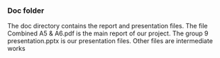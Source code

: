 ### Doc folder

The doc directory contains the report and presentation files. The file Combined A5 & A6.pdf is the main report of our project. The group 9 presentation.pptx is our presentation files. Other files are intermediate works

